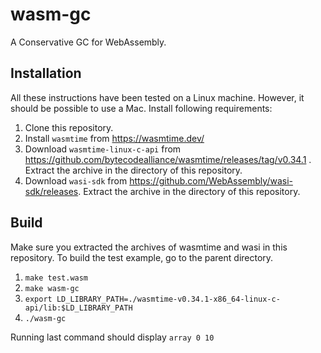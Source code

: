 # wasm-gc

A Conservative GC for WebAssembly.

## Installation

All these instructions have been tested on a Linux machine. However, it should be possible to use a Mac.
Install following requirements:

1. Clone this repository.
1. Install `wasmtime` from https://wasmtime.dev/ 
2. Download `wasmtime-linux-c-api` from https://github.com/bytecodealliance/wasmtime/releases/tag/v0.34.1 . Extract the archive in the directory of this repository.
3. Download `wasi-sdk` from https://github.com/WebAssembly/wasi-sdk/releases. Extract the archive in the directory of this repository.

## Build

Make sure you extracted the archives of wasmtime and wasi in this repository.
To build the test example, go to the parent directory.

1. `make test.wasm`
2. `make wasm-gc`
3. `export LD_LIBRARY_PATH=./wasmtime-v0.34.1-x86_64-linux-c-api/lib:$LD_LIBRARY_PATH`
4. `./wasm-gc`

Running last command should display `array 0 10`


